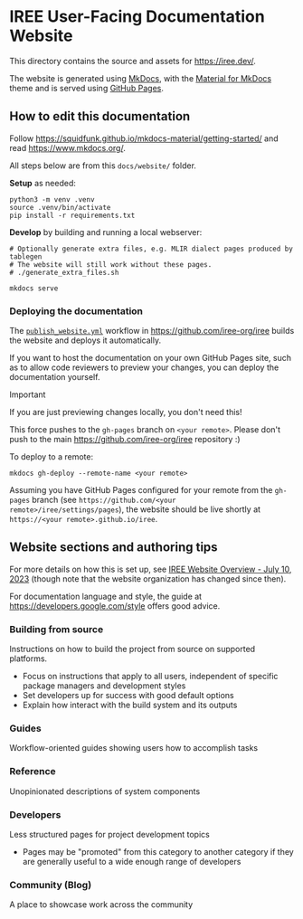 # IREE User-Facing Documentation Website

This directory contains the source and assets for <https://iree.dev/>.

The website is generated using [MkDocs](https://www.mkdocs.org/), with the
[Material for MkDocs](https://squidfunk.github.io/mkdocs-material/) theme and
is served using [GitHub Pages](https://pages.github.com/).

## How to edit this documentation

Follow <https://squidfunk.github.io/mkdocs-material/getting-started/> and read
<https://www.mkdocs.org/>.

All steps below are from this `docs/website/` folder.

**Setup** as needed:

```shell
python3 -m venv .venv
source .venv/bin/activate
pip install -r requirements.txt
```

**Develop** by building and running a local webserver:

```shell
# Optionally generate extra files, e.g. MLIR dialect pages produced by tablegen
# The website will still work without these pages.
# ./generate_extra_files.sh

mkdocs serve
```

### Deploying the documentation

The
[`publish_website.yml`](https://github.com/iree-org/iree/actions/workflows/publish_website.yml)
workflow in <https://github.com/iree-org/iree> builds the website and deploys
it automatically.

If you want to host the documentation on your own GitHub Pages site, such as to
allow code reviewers to preview your changes, you can deploy the documentation
yourself.

> [!IMPORTANT]
> If you are just previewing changes locally, you don't need this!
>
> This force pushes to the `gh-pages` branch on `<your remote>`. Please don't
> push to the main <https://github.com/iree-org/iree> repository :)

To deploy to a remote:

```shell
mkdocs gh-deploy --remote-name <your remote>
```

Assuming you have GitHub Pages configured for your remote from the `gh-pages`
branch (see `https://github.com/<your remote>/iree/settings/pages`), the
website should be live shortly at `https://<your remote>.github.io/iree`.

## Website sections and authoring tips

For more details on how this is set up, see
[IREE Website Overview - July 10, 2023](https://docs.google.com/presentation/d/116TyW_aCsPXmmjRYI2tRqpOwDaGNoV8LDC_j9hsMrDk/edit?usp=sharing)
(though note that the website organization has changed since then).

For documentation language and style, the guide at
<https://developers.google.com/style> offers good advice.

### Building from source

Instructions on how to build the project from source on supported platforms.

* Focus on instructions that apply to all users, independent of specific
  package managers and development styles
* Set developers up for success with good default options
* Explain how interact with the build system and its outputs

### Guides

Workflow-oriented guides showing users how to accomplish tasks

### Reference

Unopinionated descriptions of system components

### Developers

Less structured pages for project development topics

* Pages may be "promoted" from this category to another category if they are
  generally useful to a wide enough range of developers

### Community (Blog)

A place to showcase work across the community
